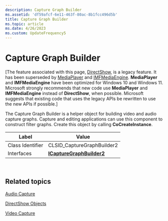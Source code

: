 ```yaml
---
description: Capture Graph Builder
ms.assetid: 'df59afcf-6e11-463f-80ac-8b1fcc496d5b'
title: Capture Graph Builder
ms.topic: article
ms.date: 4/26/2023
ms.custom: UpdateFrequency5
---
```


# Capture Graph Builder

\[The feature associated with this page, [DirectShow](/windows/win32/directshow/directshow), is a legacy feature. It has been superseded by [MediaPlayer](/uwp/api/Windows.Media.Playback.MediaPlayer) and [IMFMediaEngine](/windows/win32/api/mfmediaengine/nn-mfmediaengine-imfmediaengine). **MediaPlayer** and **IMFMediaEngine** have been optimized for Windows 10 and Windows 11. Microsoft strongly recommends that new code use **MediaPlayer** and **IMFMediaEngine** instead of **DirectShow**, when possible. Microsoft suggests that existing code that uses the legacy APIs be rewritten to use the new APIs if possible.\]

The Capture Graph Builder is a helper object for building video and audio capture graphs. Capture and editing applications can use this component to construct filter graphs. Create this object by calling **CoCreateInstance**.



| Label | Value |
|------------------|--------------------------------------------------------|
| Class Identifier | CLSID\_CaptureGraphBuilder2                            |
| Interfaces       | [**ICaptureGraphBuilder2**](/windows/desktop/api/Strmif/nn-strmif-icapturegraphbuilder2) |



 

## Related topics

<dl> <dt>

[Audio Capture](audio-capture.md)
</dt> <dt>

[DirectShow Objects](directshow-objects.md)
</dt> <dt>

[Video Capture](video-capture.md)
</dt> </dl>

 

 




